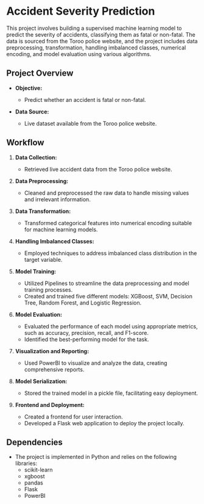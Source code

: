 # Accident Severity Prediction

This project involves building a supervised machine learning model to predict the severity of accidents, classifying them as fatal or non-fatal. The data is sourced from the Toroo police website, and the project includes data preprocessing, transformation, handling imbalanced classes, numerical encoding, and model evaluation using various algorithms.

## Project Overview

- **Objective:**
  - Predict whether an accident is fatal or non-fatal.

- **Data Source:**
  - Live dataset available from the Toroo police website.

## Workflow

1. **Data Collection:**
   - Retrieved live accident data from the Toroo police website.

2. **Data Preprocessing:**
   - Cleaned and preprocessed the raw data to handle missing values and irrelevant information.

3. **Data Transformation:**
   - Transformed categorical features into numerical encoding suitable for machine learning models.

4. **Handling Imbalanced Classes:**
   - Employed techniques to address imbalanced class distribution in the target variable.

5. **Model Training:**
   - Utilized Pipelines to streamline the data preprocessing and model training processes.
   - Created and trained five different models: XGBoost, SVM, Decision Tree, Random Forest, and Logistic Regression.

6. **Model Evaluation:**
   - Evaluated the performance of each model using appropriate metrics, such as accuracy, precision, recall, and F1-score.
   - Identified the best-performing model for the task.

7. **Visualization and Reporting:**
   - Used PowerBI to visualize and analyze the data, creating comprehensive reports.

8. **Model Serialization:**
   - Stored the trained model in a pickle file, facilitating easy deployment.

9. **Frontend and Deployment:**
   - Created a frontend for user interaction.
   - Developed a Flask web application to deploy the project locally.

## Dependencies

- The project is implemented in Python and relies on the following libraries:
  - scikit-learn
  - xgboost
  - pandas
  - Flask
  - PowerBI
